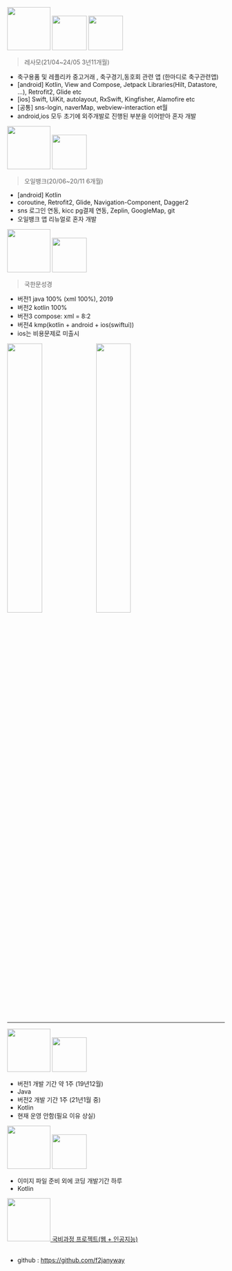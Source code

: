 
<img src="https://play-lh.googleusercontent.com/ljG2ejI0uQ1moniIniX8nnDQOKPyab28u484RxpByrGhsli2jLwBeCJLMF6ymeD7IfE=w480-h960-rw" width="100"/>
<a href="https://play.google.com/store/apps/details?id=brace.formation">
<img src="https://upload.wikimedia.org/wikipedia/commons/7/78/Google_Play_Store_badge_EN.svg" width="80" /></a>
<a href="https://apps.apple.com/kr/app/%EB%A0%88%EC%82%AC%EB%AA%A8-%EC%B6%95%EA%B5%AC-%EC%BB%A4%EB%AE%A4%EB%8B%88%ED%8B%B0/id1609044236"><img src="https://upload.wikimedia.org/wikipedia/commons/thumb/3/3c/Download_on_the_App_Store_Badge.svg/2560px-Download_on_the_App_Store_Badge.svg.png" width="80" /></a>

>레사모(21/04~24/05 3년11개월)
- 축구용품 및 레플리카 중고거래 , 축구경기,동호회 관련 앱 (한마디로 축구관련앱)
- [android] Kotlin, View and Compose, Jetpack Libraries(Hilt, Datastore, ...), Retrofit2, Glide etc
- [ios] Swift, UiKit, autolayout, RxSwift, Kingfisher, Alamofire etc
- [공통] sns-login, naverMap, webview-interaction et월
- android,ios 모두 초기에 외주개발로 진행된 부분을 이어받아 혼자 개발



<img src="https://user-images.githubusercontent.com/55625423/106105029-a6fc5a00-6186-11eb-96ec-ab05c9881e5a.png" width="100"/>
<a href="https://play.google.com/store/apps/details?id=com.hyundaioilbank.android&hl=ko">
<img src="https://upload.wikimedia.org/wikipedia/commons/7/78/Google_Play_Store_badge_EN.svg" width="80" /></a>

>오일뱅크(20/06~20/11 6개월)
- [android] Kotlin
- coroutine, Retrofit2, Glide, Navigation-Component, Dagger2
- sns 로그인 연동, kicc pg결제 연동,  Zeplin, GoogleMap, git
- 오일뱅크 앱 리뉴얼로 혼자 개발

<img src="https://play-lh.googleusercontent.com/-koQ-dvM6pATFdkwqWhLufc9b5NCI9VqRaHODlLqFCX7vCWdm45D3ZSfAgn_aU8c9Q=w480-h960-rw" width="100"/>
<a href="https://play.google.com/store/apps/details?id=com.box.bible&hl=ko">
<img src="https://upload.wikimedia.org/wikipedia/commons/7/78/Google_Play_Store_badge_EN.svg" width="80" /></a>

>국한문성경
- 버전1 java 100% (xml 100%), 2019
- 버전2 kotlin 100% 
- 버전3 compose: xml = 8:2
- 버전4 kmp(kotlin + android + ios(swiftui))
- ios는 비용문제로 미출시

<!-- <img src="https://github.com/user-attachments/assets/83a4384a-f579-4aec-8234-7bca27c949e9" width="40%" />
<img src="https://github.com/user-attachments/assets/f459f4b4-a3a7-421e-9cd7-fed0e8702f8b" width="40%" /> -->

<img src="/gif/bible_android.gif" width="40%" />
<img src="/gif/bible_ios.gif" width="40%" />

___

<img src="https://user-images.githubusercontent.com/55625423/106109559-08272c00-618d-11eb-8e73-561e76845eff.png" width="100"/>
<a href="https://play.google.com/store/apps/details?id=com.box.firecast">
<img src="https://upload.wikimedia.org/wikipedia/commons/7/78/Google_Play_Store_badge_EN.svg" width="80" /></a>

- 버전1 개발 기간 약 1주 (19년12월)
- Java
- 버전2 개발 기간 1주 (21년1월 중)
- Kotlin
- 현재 운영 안함(필요 이유 상실)
  

<img src="https://user-images.githubusercontent.com/55625423/106109185-8fc06b00-618c-11eb-97e4-b917caeab559.png" width="100"/>
<a href="https://play.google.com/store/apps/details?id=com.box.hymn&hl=ko">
<img src="https://upload.wikimedia.org/wikipedia/commons/7/78/Google_Play_Store_badge_EN.svg" width="80" /></a>

- 이미지 파일 준비 외에 코딩 개발기간 하루
- Kotlin

<a href="https://github.com/yegyu/DotNet">
<img src="https://user-images.githubusercontent.com/55625423/106109942-723fd100-618d-11eb-9b28-7e94ff794e57.png" width="100" padding-left="10"/>&nbsp국비과정 프로젝트(웹 + 인공지능)</a><br>
</pre>


<br>
 
- github : https://github.com/f2janyway<br>
